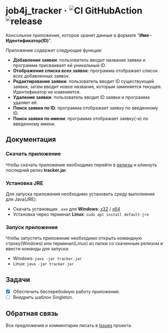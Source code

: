 # job4j_tracker &middot; ![CI GitHubAction](https://github.com/peterarsentev/job4j_tracker/actions/workflows/maven.yml/badge.svg) ![release](https://img.shields.io/badge/Release-stable-brightgreen)

Консольное приложение, которое хранит данные в формате "**Имя - Идентификатор(ID)**".

Приложение содержит следующие функции:
- **Добавление заявки**: пользователь вводит название заявки и программа присваивает ей уникальный ID.
- **Отображение списка всех заявок**: программа отображает список всех добавленных заявок.
- **Редактирование заявки**: пользователь вводит ID существующей заявки, затем вводит новое название, которым заменяется текущее. Идентификатор не изменяется.
- **Удаление заявки**: пользователь вводит ID заявки и программа удаляет её.
- **Поиск заявки по ID**: программа отображает заявку по введенному ID.
- **Поиск заявки по имени**: программа отображает заявку(-и) по введенному имени.

## Документация

### Скачать приложение

Чтобы скачать приложение необходимо перейти в [релизы](https://github.com/jeikhan/job4j/releases) и кликнуть последний релиз **tracker.jar**.

### Установка JRE

Для запуска приложения необходимо установить среду выполнения для Java(JRE):

- Скачать установщик `.exe` для **Windows**: [x32](https://javadl.oracle.com/webapps/download/AutoDL?BundleId=250127_d8aa705069af427f9b83e66b34f5e380) / [x64](https://javadl.oracle.com/webapps/download/AutoDL?BundleId=250129_d8aa705069af427f9b83e66b34f5e380)
- Установка через терминал **Linux**: `sudo apt install default-jre`

### Запуск приложения

Чтобы запустить приложение необходимо открыть командную строку(Windows) или терминал(Linux) из папки со скаченным релизом и ввести команды для запуска:
- Windows: `java -jar tracker.jar`
- Linux: `java -jar tracker.jar`

## Задачи

- [x] Обеспечить бесперебойную работу приложения.
- [ ] Внедрить шаблон Singleton.

## Обратная связь

Все предложения и комментарии писать в [Issues](https://github.com/jeikhan/job4j_tracker/issues) проекта.

